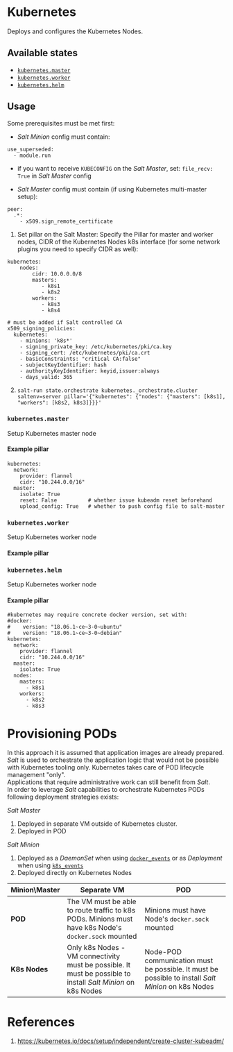 # Kubernetes
Deploys and configures the Kubernetes Nodes.  

## Available states
 - [`kubernetes.master`](#kubernetesmaster)
 - [`kubernetes.worker`](#kubernetesworker)
 - [`kubernetes.helm`](#kuberneteshelm)

## Usage
Some prerequisites must be met first:
 - _Salt Minion_ config must contain:
```
use_superseded:
  - module.run
```
 - if you want to receive `KUBECONFIG` on the _Salt Master_, set: `file_recv: True` in _Salt Master_ config

 - _Salt Master_ config must contain (if using Kubernetes multi-master setup):
```
peer:
  .*:
    - x509.sign_remote_certificate
```

1. Set pillar on the Salt Master:
Specify the Pillar for master and worker nodes, CIDR of the Kubernetes Nodes k8s interface (for some network plugins you need to specify CIDR as well):
```
kubernetes:
    nodes:
        cidr: 10.0.0.0/8
        masters:
           - k8s1
           - k8s2
        workers:
           - k8s3
           - k8s4

# must be added if Salt controlled CA
x509_signing_policies:
  kubernetes:
    - minions: 'k8s*'
    - signing_private_key: /etc/kubernetes/pki/ca.key
    - signing_cert: /etc/kubernetes/pki/ca.crt
    - basicConstraints: "critical CA:false"
    - subjectKeyIdentifier: hash
    - authorityKeyIdentifier: keyid,issuer:always
    - days_valid: 365
```
2. `salt-run state.orchestrate kubernetes._orchestrate.cluster saltenv=server pillar='{"kubernetes": {"nodes": {"masters": [k8s1], "workers": [k8s2, k8s3]}}}'`

### `kubernetes.master`
Setup Kubernetes master node

#### Example pillar
```
kubernetes:
  network:
    provider: flannel
    cidr: "10.244.0.0/16"
  master:
    isolate: True
    reset: False          # whether issue kubeadm reset beforehand 
    upload_config: True   # whether to push config file to salt-master
```

### `kubernetes.worker`
Setup Kubernetes worker node

#### Example pillar

### `kubernetes.helm`
Setup Kubernetes worker node

#### Example pillar
```
#kubernetes may require concrete docker version, set with:
#docker:
#    version: "18.06.1~ce~3-0~ubuntu"
#    version: "18.06.1~ce~3-0~debian"
kubernetes:
  network:
    provider: flannel
    cidr: "10.244.0.0/16"
  master:
    isolate: True
  nodes:
    masters:
      - k8s1
    workers:
      - k8s2
      - k8s3
```

# Provisioning PODs
In this approach it is assumed that application images are already prepared. _Salt_ is used to orchestrate the application logic that would not be possible with Kubernetes tooling only. 
Kubernetes takes care of POD lifecycle management "only".  
Applications that require administrative work can still benefit from _Salt_.  
In order to leverage _Salt_ capabilities to orchestrate Kubernetes PODs following deployment strategies exists:  

_Salt Master_
 1. Deployed in separate VM outside of Kubernetes cluster.  
 2. Deployed in POD

_Salt Minion_
 1. Deployed as a _DaemonSet_ when using [`docker_events`](https://docs.saltstack.com/en/latest/ref/engines/all/salt.engines.docker_events.html) or as _Deployment_ when using [`k8s_events`](https://github.com/kiemlicz/ambassador/blob/master/salt/base/_engines/k8s_events.py)
 2. Deployed directly on Kubernetes Nodes
 
| Minion\Master | Separate VM | POD |
| - | - | - |
| **POD** | The VM must be able to route traffic to k8s PODs. Minions must have k8s Node's `docker.sock` mounted | Minions must have Node's `docker.sock` mounted |
| **K8s Nodes** | Only k8s Nodes - VM connectivity must be possible. It must be possible to install _Salt Minion_ on k8s Nodes | Node-POD communication must be possible. It must be possible to install _Salt Minion_ on k8s Nodes | 


# References
1. https://kubernetes.io/docs/setup/independent/create-cluster-kubeadm/
